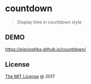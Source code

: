 # countdown

> Display time in countdown style

## DEMO

https://piecioshka.github.io/countdown/

## License

[The MIT License](http://piecioshka.mit-license.org) @ 2017
